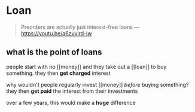 # Loan

> Preorders are actually just interest-free loans &mdash; <https://youtu.be/a6zvvlrd-jw>

## what is the point of loans

people start with no [[money]] and they take out a [[loan]] to buy something. they then **get charged** interest

why wouldn't people regularly invest [[money]] _before_ buying something? they then **get paid** the interest from their investments

over a few years, this would make a **huge** difference
